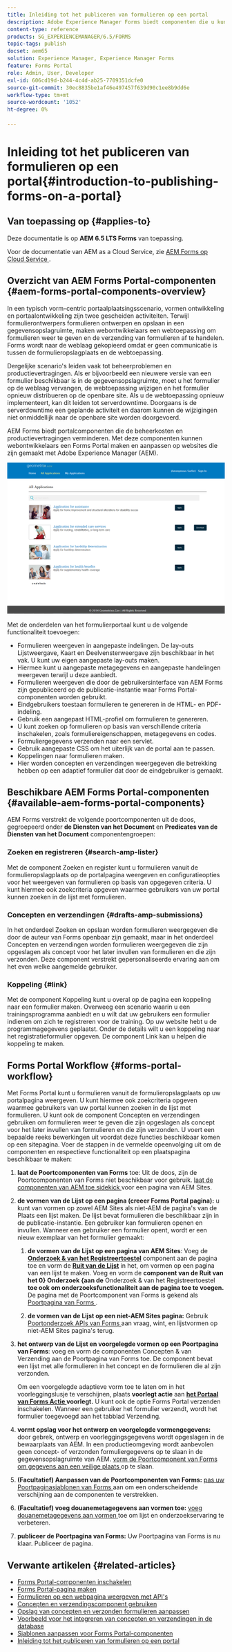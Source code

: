 ```yaml
---
title: Inleiding tot het publiceren van formulieren op een portal
description: Adobe Experience Manager Forms biedt componenten die u kunt gebruiken om uw Forms Portal te maken. In dit artikel wordt u kennisgemaakt met de beschikbare Forms Portal-componenten.
content-type: reference
products: SG_EXPERIENCEMANAGER/6.5/FORMS
topic-tags: publish
docset: aem65
solution: Experience Manager, Experience Manager Forms
feature: Forms Portal
role: Admin, User, Developer
exl-id: 606cd19d-b244-4c4d-ab25-7709351dcfe0
source-git-commit: 30ec8835be1af46e497457f639d90c1ee8b9dd6e
workflow-type: tm+mt
source-wordcount: '1052'
ht-degree: 0%

---
```


# Inleiding tot het publiceren van formulieren op een portal{#introduction-to-publishing-forms-on-a-portal}

## Van toepassing op {#applies-to}

Deze documentatie is op **AEM 6.5 LTS Forms** van toepassing.

Voor de documentatie van AEM as a Cloud Service, zie [ AEM Forms op Cloud Service ](https://experienceleague.adobe.com/docs/experience-manager-cloud-service/content/forms/adaptive-forms-authoring/authoring-adaptive-forms-foundation-components/configure-forms-portal.html).


## Overzicht van AEM Forms Portal-componenten {#aem-forms-portal-components-overview}

In een typisch vorm-centric portaalplaatsingsscenario, vormen ontwikkeling en portaalontwikkeling zijn twee gescheiden activiteiten. Terwijl formulierontwerpers formulieren ontwerpen en opslaan in een gegevensopslagruimte, maken webontwikkelaars een webtoepassing om formulieren weer te geven en de verzending van formulieren af te handelen. Forms wordt naar de weblaag gekopieerd omdat er geen communicatie is tussen de formulieropslagplaats en de webtoepassing.

Dergelijke scenario&#39;s leiden vaak tot beheerproblemen en productievertragingen. Als er bijvoorbeeld een nieuwere versie van een formulier beschikbaar is in de gegevensopslagruimte, moet u het formulier op de weblaag vervangen, de webtoepassing wijzigen en het formulier opnieuw distribueren op de openbare site. Als u de webtoepassing opnieuw implementeert, kan dit leiden tot serverdowntime. Doorgaans is de serverdowntime een geplande activiteit en daarom kunnen de wijzigingen niet onmiddellijk naar de openbare site worden doorgevoerd.

AEM Forms biedt portalcomponenten die de beheerkosten en productievertragingen verminderen. Met deze componenten kunnen webontwikkelaars een Forms Portal maken en aanpassen op websites die zijn gemaakt met Adobe Experience Manager (AEM).

![ portaal van AEM Forms ](assets/aem-forms-portal.png)

Met de onderdelen van het formulierportaal kunt u de volgende functionaliteit toevoegen:

* Formulieren weergeven in aangepaste indelingen. De lay-outs Lijstweergave, Kaart en Deelvensterweergave zijn beschikbaar in het vak. U kunt uw eigen aangepaste lay-outs maken.
* Hiermee kunt u aangepaste metagegevens en aangepaste handelingen weergeven terwijl u deze aanbiedt.
* Formulieren weergeven die door de gebruikersinterface van AEM Forms zijn gepubliceerd op de publicatie-instantie waar Forms Portal-componenten worden gebruikt.
* Eindgebruikers toestaan formulieren te genereren in de HTML- en PDF-indeling.
* Gebruik een aangepast HTML-profiel om formulieren te genereren.
* U kunt zoeken op formulieren op basis van verschillende criteria inschakelen, zoals formuliereigenschappen, metagegevens en codes.
* Formuliergegevens verzenden naar een servlet.
* Gebruik aangepaste CSS om het uiterlijk van de portal aan te passen.
* Koppelingen naar formulieren maken.
* Hier worden concepten en verzendingen weergegeven die betrekking hebben op een adaptief formulier dat door de eindgebruiker is gemaakt.

## Beschikbare AEM Forms Portal-componenten {#available-aem-forms-portal-components}

AEM Forms verstrekt de volgende poortcomponenten uit de doos, gegroepeerd onder **de Diensten van het Document** en **Predicates van de Diensten van het Document** componentengroepen:

### Zoeken en registreren {#search-amp-lister}

Met de component Zoeken en register kunt u formulieren vanuit de formulieropslagplaats op de portalpagina weergeven en configuratieopties voor het weergeven van formulieren op basis van opgegeven criteria. U kunt hiermee ook zoekcriteria opgeven waarmee gebruikers van uw portal kunnen zoeken in de lijst met formulieren.

### Concepten en verzendingen {#drafts-amp-submissions}

In het onderdeel Zoeken en opslaan worden formulieren weergegeven die door de auteur van Forms openbaar zijn gemaakt, maar in het onderdeel Concepten en verzendingen worden formulieren weergegeven die zijn opgeslagen als concept voor het later invullen van formulieren en die zijn verzonden. Deze component verstrekt gepersonaliseerde ervaring aan om het even welke aangemelde gebruiker.

### Koppeling {#link}

Met de component Koppeling kunt u overal op de pagina een koppeling naar een formulier maken. Overweeg een scenario waarin u een trainingsprogramma aanbiedt en u wilt dat uw gebruikers een formulier indienen om zich te registreren voor de training. Op uw website hebt u de programmagegevens geplaatst. Onder de details wilt u een koppeling naar het registratieformulier opgeven. De component Link kan u helpen die koppeling te maken.

## Forms Portal Workflow {#forms-portal-workflow}

Met Forms Portal kunt u formulieren vanuit de formulieropslagplaats op uw portalpagina weergeven. U kunt hiermee ook zoekcriteria opgeven waarmee gebruikers van uw portal kunnen zoeken in de lijst met formulieren. U kunt ook de component Concepten en verzendingen gebruiken om formulieren weer te geven die zijn opgeslagen als concept voor het later invullen van formulieren en die zijn verzonden. U voert een bepaalde reeks bewerkingen uit voordat deze functies beschikbaar komen op een sitepagina. Voer de stappen in de vermelde opeenvolging uit om de componenten en respectieve functionaliteit op een plaatspagina beschikbaar te maken:

1. **laat de Poortcomponenten van Forms** toe: Uit de doos, zijn de Poortcomponenten van Forms niet beschikbaar voor gebruik. [ laat de componenten van AEM toe sidekick ](/help/forms/using/enabling-forms-portal-components.md) voor een pagina van AEM Sites.
1. **de vormen van de Lijst op een pagina (creeer Forms Portal pagina):** u kunt van vormen op zowel AEM Sites als niet-AEM de pagina&#39;s van de Plaats een lijst maken. De lijst bevat formulieren die beschikbaar zijn in de publicatie-instantie. Een gebruiker kan formulieren openen en invullen. Wanneer een gebruiker een formulier opent, wordt er een nieuw exemplaar van het formulier gemaakt:

   1. **de vormen van de Lijst op een pagina van AEM Sites**: Voeg de **[Onderzoek &amp; van het Registreertoestel](../../forms/using/creating-form-portal-page.md)** component aan de pagina toe en vorm de **[Ruit van de Lijst](../../forms/using/creating-form-portal-page.md#p-list-pane-p)** in het, om vormen op een pagina van een lijst te maken. Voeg en vorm de **component van de Ruit van het 0&rbrace; Onderzoek &lbrace;aan de** Onderzoek &amp; van het Registreertoestel **toe ook om onderzoeksfunctionaliteit aan de pagina toe te voegen.** De pagina met de Poortcomponent van Forms is gekend als [ Poortpagina van Forms ](../../forms/using/creating-form-portal-page.md).

   1. **de vormen van de Lijst op een niet-AEM Sites pagina:** Gebruik [ Poortonderzoek APIs van Forms ](/help/forms/using/listing-forms-webpage-using-apis.md) aan vraag, wint, en lijstvormen op niet-AEM Sites pagina&#39;s terug.

1. **het ontwerp van de Lijst en voorgelegde vormen op een Poortpagina van Forms**: voeg en vorm de componenten Concepten &amp; van Verzending aan de Poortpagina van Forms toe. De component bevat een lijst met alle formulieren in het concept en de formulieren die al zijn verzonden.

   Om een voorgelegde adaptieve vorm toe te laten om in het voorleggingslusje te verschijnen, plaats **voorlegt actie** aan **[het Portaal van Forms Actie ](configuring-submit-actions.md) voorlegt.** U kunt ook de optie Forms Portal verzenden inschakelen. Wanneer een gebruiker het formulier verzendt, wordt het formulier toegevoegd aan het tabblad Verzending.

1. **vormt opslag voor het ontwerp en voorgelegde vormengegevens:** door gebrek, ontwerp en voorleggingsgegevens wordt opgeslagen in de bewaarplaats van AEM. In een productieomgeving wordt aanbevolen geen concept- of verzonden formuliergegevens op te slaan in de gegevensopslagruimte van AEM. [ vorm de Poortcomponent van Forms om gegevens aan een veilige plaats ](../../forms/using/draft-submission-component.md#customizing-the-storage) op te slaan.
1. **(Facultatief) Aanpassen van de Poortcomponenten van Forms:** [ pas uw Poortpaginasjablonen van Forms ](../../forms/using/customizing-templates-forms-portal-components.md) aan om een onderscheidende verschijning aan de componenten te verstrekken.
1. **(Facultatief) voeg douanemetagegevens aan vormen toe:** [ voeg douanemetagegevens aan vormen ](../../forms/using/customizing-templates-forms-portal-components.md) toe om lijst en onderzoekservaring te verbeteren.
1. **publiceer de Poortpagina van Forms:** Uw Poortpagina van Forms is nu klaar. Publiceer de pagina.

## Verwante artikelen {#related-articles}

* [Forms Portal-componenten inschakelen](/help/forms/using/enabling-forms-portal-components.md)
* [Forms Portal-pagina maken](../../forms/using/creating-form-portal-page.md)
* [Formulieren op een webpagina weergeven met API&#39;s](/help/forms/using/listing-forms-webpage-using-apis.md)
* [Concepten en verzendingscomponent gebruiken](../../forms/using/draft-submission-component.md)
* [Opslag van concepten en verzonden formulieren aanpassen](../../forms/using/draft-submission-component.md#customizing-the-storage)
* [Voorbeeld voor het integreren van concepten en verzendingen in de database](integrate-draft-submission-database.md)
* [Sjablonen aanpassen voor Forms Portal-componenten](../../forms/using/customizing-templates-forms-portal-components.md)
* [Inleiding tot het publiceren van formulieren op een portal](../../forms/using/introduction-publishing-forms.md)

